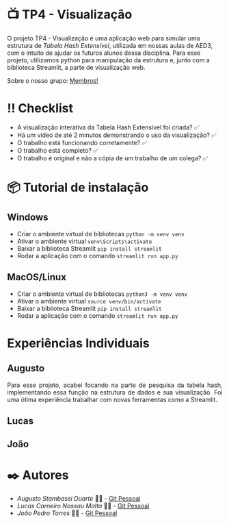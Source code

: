 # 📺 TP4 - Visualização

O projeto TP4 - Visualização é uma aplicação web para simular uma estrutura de *Tabela Hash Extensível*, utilizada em nossas aulas de AED3, com o intuito de ajudar os futuros alunos dessa disciplina. Para esse projeto, utilizamos python para manipulação da estrutura e, junto com a biblioteca Streamlit, a parte de visualização web.

Sobre o nosso grupo: [Membros!](#✒️-Autores)

# ‼️ Checklist

+ A visualização interativa da Tabela Hash Extensível foi criada? ✅
+ Há um vídeo de até 2 minutos demonstrando o uso da visualização? ✅
+ O trabalho está funcionando corretamente? ✅
+ O trabalho está completo? ✅
+ O trabalho é original e não a cópia de um trabalho de um colega? ✅


# 📦 Tutorial de instalação

## Windows

+ Criar o ambiente virtual de bibliotecas
`python -m venv venv`
+ Ativar o ambiente virtual
`venv\Scripts\activate`
+ Baixar a biblioteca Streamlit
`pip install streamlit`
+ Rodar a aplicação com o comando
`streamlit run app.py`

## MacOS/Linux

+ Criar o ambiente virtual de bibliotecas
`python3 -m venv venv`
+ Ativar o ambiente virtual
`source venv/bin/activate`
+ Baixar a biblioteca Streamlit
`pip install streamlit`
+ Rodar a aplicação com o comando
`streamlit run app.py`

# Experiências Individuais

## Augusto

<div align="justify">
Para esse projeto, acabei focando na parte de pesquisa da tabela hash, implementando essa função na estrutura de dados e sua visualização. Foi uma ótima experiência trabalhar com novas ferramentas como a Streamlit.
</div>

## Lucas

<div align="justify">

</div>

## João

<div align="justify">

</div>


# ✒️ Autores
+ *Augusto Stambassi Duarte* 👨‍💻 - [Git Pessoal](https://github.com/stambassi)
+ *Lucas Carneiro Nassau Malta* 👨‍💻 - [Git Pessoal](https://github.com/lucascarneiro1202)
+ *João Pedro Torres* 👨‍💻 - [Git Pessoal](https://github.com/Towers444)